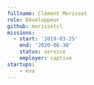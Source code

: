 ```yaml
---
fullname: Clément Morisset
role: Développeur
github: morissetcl
missions:
  - start: '2019-03-25'
    end: '2020-06-30'
    status: service
    employer: captive
startups:
    - eva
---
```


